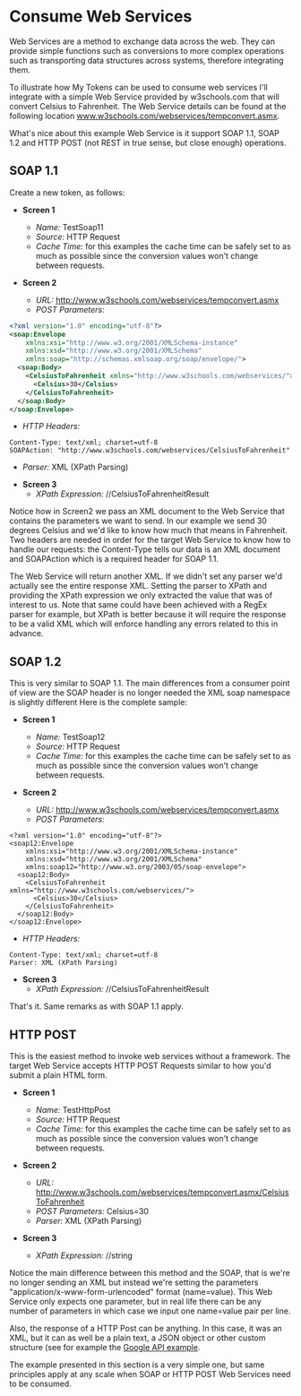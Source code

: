 # Consume Web Services

Web Services are a method to exchange data across the web. They can provide simple functions such as conversions to more complex operations such as transporting data structures across systems, therefore integrating them.

To illustrate how My Tokens can be used to consume web services I'll integrate with a simple Web Service provided by w3schools.com that will convert Celsius to Fahrenheit. The Web Service details can be found at the following location www.w3schools.com/webservices/tempconvert.asmx.

What's nice about this example Web Service is it support SOAP 1.1, SOAP 1.2 and HTTP POST (not REST in true sense, but close enough) operations.

## SOAP 1.1

Create a new token, as follows:

* **Screen 1**
  + *Name:* TestSoap11
  + *Source:* HTTP Request
  + *Cache Time:* for this examples the cache time can be safely set to as much as possible since the conversion values won't change between requests.

* **Screen 2**
  + *URL:* http://www.w3schools.com/webservices/tempconvert.asmx
  + *POST Parameters:*

```xml
<?xml version="1.0" encoding="utf-8"?>
<soap:Envelope 
    xmlns:xsi="http://www.w3.org/2001/XMLSchema-instance" 
    xmlns:xsd="http://www.w3.org/2001/XMLSchema" 
    xmlns:soap="http://schemas.xmlsoap.org/soap/envelope/">
  <soap:Body>
    <CelsiusToFahrenheit xmlns="http://www.w3schools.com/webservices/">
      <Celsius>30</Celsius>
    </CelsiusToFahrenheit>
  </soap:Body>
</soap:Envelope>
```

  + *HTTP Headers:*

  ```
  Content-Type: text/xml; charset=utf-8
  SOAPAction: "http://www.w3schools.com/webservices/CelsiusToFahrenheit"
  ```

  + *Parser:* XML (XPath Parsing)

* **Screen 3**
  + *XPath Expression:* //CelsiusToFahrenheitResult

Notice how in Screen2 we pass an XML document to the Web Service that contains the parameters we want to send. In our example we send 30 degrees Celsius and we'd like to know how much that means in Fahrenheit.
Two headers are needed in order for the target Web Service to know how to handle our requests: the Content-Type tells our data is an XML document and SOAPAction which is a required header for SOAP 1.1.

The Web Service will return another XML. If we didn't set any parser we'd actually see the entire response XML. Setting the parser to XPath and providing the XPath expression we only extracted the value that was of interest to us. Note that same could have been achieved with a RegEx parser for example, but XPath is better because it will require the response to be a valid XML which will enforce handling any errors related to this in advance.

## SOAP 1.2

This is very similar to SOAP 1.1. The main differences from a consumer point of view are
the SOAP header is no longer needed
the XML soap namespace is slightly different
Here is the complete sample:

* **Screen 1**
  + *Name:* TestSoap12
  + *Source:* HTTP Request
  + *Cache Time:* for this examples the cache time can be safely set to as much as possible since the conversion values won't change between requests.

* **Screen 2**
  + *URL:* http://www.w3schools.com/webservices/tempconvert.asmx
  + *POST Parameters:*

```
<?xml version="1.0" encoding="utf-8"?>
<soap12:Envelope 
    xmlns:xsi="http://www.w3.org/2001/XMLSchema-instance" 
    xmlns:xsd="http://www.w3.org/2001/XMLSchema" 
    xmlns:soap12="http://www.w3.org/2003/05/soap-envelope">
  <soap12:Body>
    <CelsiusToFahrenheit xmlns="http://www.w3schools.com/webservices/">
      <Celsius>30</Celsius>
    </CelsiusToFahrenheit>
  </soap12:Body>
</soap12:Envelope>
```

  + *HTTP Headers:*

```
Content-Type: text/xml; charset=utf-8
Parser: XML (XPath Parsing)
```

* **Screen 3**
  + *XPath Expression:* //CelsiusToFahrenheitResult

That's it. Same remarks as with SOAP 1.1 apply.

## HTTP POST

This is the easiest method to invoke web services without a framework. The target Web Service accepts HTTP POST Requests similar to how you'd submit a plain HTML form. 

* **Screen 1**
  + *Name:* TestHttpPost
  + *Source:* HTTP Request
  + *Cache Time:* for this examples the cache time can be safely set to as much as possible since the conversion values won't change between requests.

* **Screen 2**
  + *URL:* http://www.w3schools.com/webservices/tempconvert.asmx/CelsiusToFahrenheit
  + *POST Parameters:* Celsius=30
  + *Parser:* XML (XPath Parsing)

* **Screen 3**
  + *XPath Expression:* //string

Notice the main difference between this method and the SOAP, that is we're no longer sending an XML but instead we're setting the parameters "application/x-www-form-urlencoded" format (name=value). This Web Service only expects one parameter, but in real life there can be any number of parameters in which case we input one name=value pair per line.

Also, the response of a HTTP Post can be anything. In this case, it was an XML, but it can as well be a plain text, a JSON object or other custom structure (see for example the [Google API example](google-api.html).


The example presented in this section is a very simple one, but same principles apply at any scale when SOAP or HTTP POST Web Services need to be consumed.